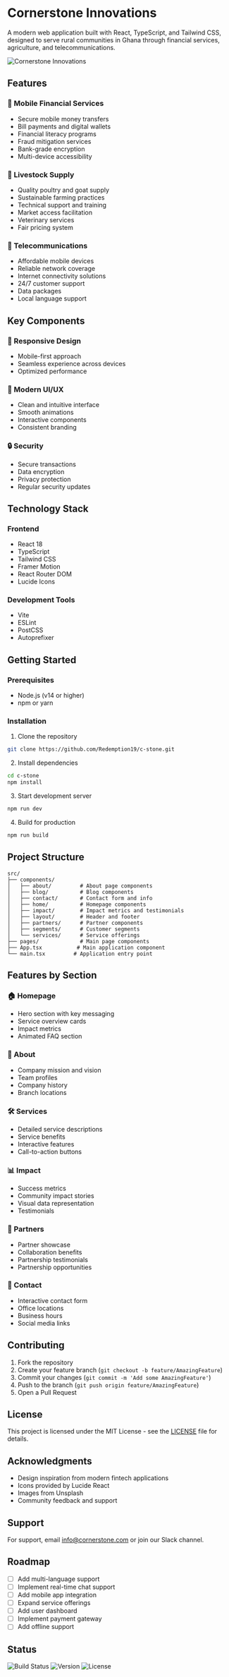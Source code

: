 # Cornerstone Innovations

A modern web application built with React, TypeScript, and Tailwind CSS, designed to serve rural communities in Ghana through financial services, agriculture, and telecommunications.

![Cornerstone Innovations](https://images.unsplash.com/photo-1542744173-8e7e53415bb0?ixlib=rb-1.2.1&auto=format&fit=crop&w=1350&q=80)

## Features

### 🏦 Mobile Financial Services
- Secure mobile money transfers
- Bill payments and digital wallets
- Financial literacy programs
- Fraud mitigation services
- Bank-grade encryption
- Multi-device accessibility

### 🐔 Livestock Supply
- Quality poultry and goat supply
- Sustainable farming practices
- Technical support and training
- Market access facilitation
- Veterinary services
- Fair pricing system

### 📱 Telecommunications
- Affordable mobile devices
- Reliable network coverage
- Internet connectivity solutions
- 24/7 customer support
- Data packages
- Local language support

## Key Components

### 📱 Responsive Design
- Mobile-first approach
- Seamless experience across devices
- Optimized performance

### 🎨 Modern UI/UX
- Clean and intuitive interface
- Smooth animations
- Interactive components
- Consistent branding

### 🔒 Security
- Secure transactions
- Data encryption
- Privacy protection
- Regular security updates

## Technology Stack

### Frontend
- React 18
- TypeScript
- Tailwind CSS
- Framer Motion
- React Router DOM
- Lucide Icons

### Development Tools
- Vite
- ESLint
- PostCSS
- Autoprefixer

## Getting Started

### Prerequisites
- Node.js (v14 or higher)
- npm or yarn

### Installation

1. Clone the repository
```bash
git clone https://github.com/Redemption19/c-stone.git
```

2. Install dependencies
```bash
cd c-stone
npm install
```

3. Start development server
```bash
npm run dev
```

4. Build for production
```bash
npm run build
```

## Project Structure

```
src/
├── components/
│   ├── about/         # About page components
│   ├── blog/          # Blog components
│   ├── contact/       # Contact form and info
│   ├── home/          # Homepage components
│   ├── impact/        # Impact metrics and testimonials
│   ├── layout/        # Header and footer
│   ├── partners/      # Partner components
│   ├── segments/      # Customer segments
│   └── services/      # Service offerings
├── pages/             # Main page components
├── App.tsx           # Main application component
└── main.tsx         # Application entry point
```

## Features by Section

### 🏠 Homepage
- Hero section with key messaging
- Service overview cards
- Impact metrics
- Animated FAQ section

### 👥 About
- Company mission and vision
- Team profiles
- Company history
- Branch locations

### 🛠️ Services
- Detailed service descriptions
- Service benefits
- Interactive features
- Call-to-action buttons

### 📊 Impact
- Success metrics
- Community impact stories
- Visual data representation
- Testimonials

### 🤝 Partners
- Partner showcase
- Collaboration benefits
- Partnership testimonials
- Partnership opportunities

### 📱 Contact
- Interactive contact form
- Office locations
- Business hours
- Social media links

## Contributing

1. Fork the repository
2. Create your feature branch (`git checkout -b feature/AmazingFeature`)
3. Commit your changes (`git commit -m 'Add some AmazingFeature'`)
4. Push to the branch (`git push origin feature/AmazingFeature`)
5. Open a Pull Request

## License

This project is licensed under the MIT License - see the [LICENSE](LICENSE) file for details.

## Acknowledgments

- Design inspiration from modern fintech applications
- Icons provided by Lucide React
- Images from Unsplash
- Community feedback and support

## Support

For support, email info@cornerstone.com or join our Slack channel.

## Roadmap

- [ ] Add multi-language support
- [ ] Implement real-time chat support
- [ ] Add mobile app integration
- [ ] Expand service offerings
- [ ] Add user dashboard
- [ ] Implement payment gateway
- [ ] Add offline support

## Status

![Build Status](https://img.shields.io/badge/build-passing-brightgreen)
![Version](https://img.shields.io/badge/version-1.0.0-blue)
![License](https://img.shields.io/badge/license-MIT-green)